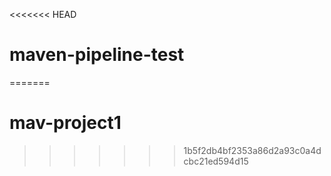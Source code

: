 <<<<<<< HEAD
# maven-pipeline-test
=======
# mav-project1
>>>>>>> 1b5f2db4bf2353a86d2a93c0a4dcbc21ed594d15
